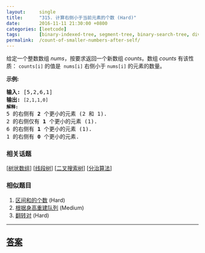 ```yaml
---
layout:     single
title:      "315. 计算右侧小于当前元素的个数 (Hard)"
date:       2016-11-11 21:30:00 +0800
categories: [leetcode]
tags:       [binary-indexed-tree, segment-tree, binary-search-tree, divide-and-conquer]
permalink:  /count-of-smaller-numbers-after-self/
---
```


<p>给定一个整数数组 <em>nums</em>，按要求返回一个新数组&nbsp;<em>counts</em>。数组 <em>counts</em> 有该性质： <code>counts[i]</code> 的值是&nbsp; <code>nums[i]</code> 右侧小于&nbsp;<code>nums[i]</code> 的元素的数量。</p>

<p><strong>示例:</strong></p>

<pre><strong>输入:</strong> [5,2,6,1]
<strong>输出:</strong> <code>[2,1,1,0] 
<strong>解释:</strong></code>
5 的右侧有 <strong>2 </strong>个更小的元素 (2 和 1).
2 的右侧仅有 <strong>1 </strong>个更小的元素 (1).
6 的右侧有 <strong>1 </strong>个更小的元素 (1).
1 的右侧有 <strong>0 </strong>个更小的元素.
</pre>

### 相关话题
  [[树状数组](https://github.com/openset/leetcode/tree/master/tag/binary-indexed-tree/README.md)]
  [[线段树](https://github.com/openset/leetcode/tree/master/tag/segment-tree/README.md)]
  [[二叉搜索树](https://github.com/openset/leetcode/tree/master/tag/binary-search-tree/README.md)]
  [[分治算法](https://github.com/openset/leetcode/tree/master/tag/divide-and-conquer/README.md)]

### 相似题目
  1. [区间和的个数](/count-of-range-sum) (Hard)
  1. [根据身高重建队列](/queue-reconstruction-by-height) (Medium)
  1. [翻转对](/reverse-pairs) (Hard)

---

## [答案](https://github.com/openset/leetcode/tree/master/problems/count-of-smaller-numbers-after-self)
